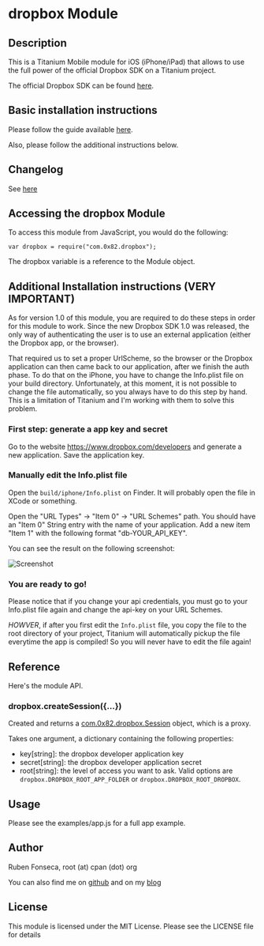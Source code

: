 # dropbox Module

## Description

This is a Titanium Mobile module for iOS (iPhone/iPad)
that allows to use the full power of the official Dropbox SDK 
on a Titanium project.

The official Dropbox SDK can be found
[here](https://www.dropbox.com/developers/releases).

## Basic installation instructions

Please follow the guide available [here](http://wiki.appcelerator.org/display/tis/Using+Titanium+Modules).

Also, please follow the additional instructions below.

## Changelog

See [here](changelog.html)

## Accessing the dropbox Module

To access this module from JavaScript, you would do the following:

	var dropbox = require("com.0x82.dropbox");

The dropbox variable is a reference to the Module object.	

## Additional Installation instructions (VERY IMPORTANT)

As for version 1.0 of this module, you are required to do these steps in
order for this module to work. Since the new Dropbox SDK 1.0 was released,
the only way of authenticating the user is to use an external application
(either the Dropbox app, or the browser).

That required us to set a proper UrlScheme, so the browser or the Dropbox
application can then came back to our application, after we finish the auth 
phase. To do that on the iPhone, you have to change the Info.plist file on
your build directory. Unfortunately, at this moment, it is not possible to 
change the file automatically, so you always have to do this step by hand.
This is a limitation of Titanium and I'm working with them to solve this 
problem.

### First step: generate a app key and secret

Go to the website https://www.dropbox.com/developers and generate a new 
application. Save the application key.

### Manually edit the Info.plist file

Open the `build/iphone/Info.plist` on Finder. It will probably open the file
in XCode or something.

Open the "URL Types" -> "Item 0" -> "URL Schemes" path. You should have an
"Item 0" String entry with the name of your application. Add a new item "Item 1"
with the following format "db-YOUR_API_KEY".

You can see the result on the following screenshot:

![Screenshot](http://f.cl.ly/items/30363R3R393g1L1B3r37/Screen%20Shot%202011-10-26%20at%2016.51.33.png)

### You are ready to go! 

Please notice that if you change your api credentials, you must go to your 
Info.plist file again and change the api-key on your URL Schemes.

*HOWVER*, if after you first edit the `Info.plist` file, you copy the file to the
root directory of your project, Titanium will automatically pickup the file
everytime the app is compiled! So you will never have to edit the file again!

## Reference

Here's the module API.

### dropbox.createSession({...})

Created and returns a [com.0x82.dropbox.Session](session.html) object, which is a proxy.

Takes one argument, a dictionary containing the following properties:

- key[string]: the dropbox developer application key
- secret[string]: the dropbox developer application secret
- root[string]: the level of access you want to ask. Valid options are
  `dropbox.DROPBOX_ROOT_APP_FOLDER` or `dropbox.DROPBOX_ROOT_DROPBOX`.

## Usage

Please see the examples/app.js for a full app example.

## Author

Ruben Fonseca, root (at) cpan (dot) org

You can also find me on [github](http://github.com/rubenfonseca) and on my
[blog](http://blog.0x82.com)

## License

This module is licensed under the MIT License. Please see the LICENSE file for
details
